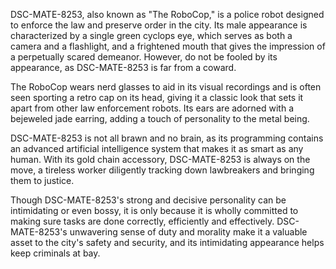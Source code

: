 DSC-MATE-8253, also known as "The RoboCop," is a police robot designed to enforce the law and preserve order in the city. Its male appearance is characterized by a single green cyclops eye, which serves as both a camera and a flashlight, and a frightened mouth that gives the impression of a perpetually scared demeanor. However, do not be fooled by its appearance, as DSC-MATE-8253 is far from a coward.

The RoboCop wears nerd glasses to aid in its visual recordings and is often seen sporting a retro cap on its head, giving it a classic look that sets it apart from other law enforcement robots. Its ears are adorned with a bejeweled jade earring, adding a touch of personality to the metal being.

DSC-MATE-8253 is not all brawn and no brain, as its programming contains an advanced artificial intelligence system that makes it as smart as any human. With its gold chain accessory, DSC-MATE-8253 is always on the move, a tireless worker diligently tracking down lawbreakers and bringing them to justice.

Though DSC-MATE-8253's strong and decisive personality can be intimidating or even bossy, it is only because it is wholly committed to making sure tasks are done correctly, efficiently and effectively. DSC-MATE-8253's unwavering sense of duty and morality make it a valuable asset to the city's safety and security, and its intimidating appearance helps keep criminals at bay.